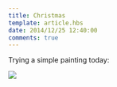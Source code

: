 ```yaml
---
title: Christmas
template: article.hbs
date: 2014/12/25 12:40:00
comments: true
---
```


Trying a simple painting today: <span class="more"/>

![](http://static.bhashkar.me/images/christmas.jpg)